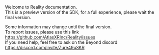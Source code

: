 ﻿---
hide:
  - navigation
  - toc
---

Welcome to Reality documentation.  
This is a preview version of the SDK, for a full experience, please wait the final version.

Some information may change until the final version.  
To report issues, please use this link <https://github.com/AtlasXRInc/Reality/issues>  
If you need help, feel free to ask on the Beyond discord <https://discord.com/invite/Zure49uSKR>